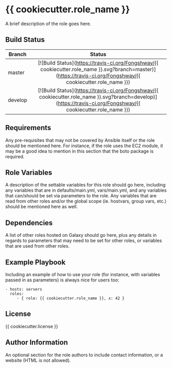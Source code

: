 {{ cookiecutter.role_name }}
=========

A brief description of the role goes here.

Build Status
------------

| Branch        | Status        |
| ------------- |:-------------:|
| master        | [![Build Status](https://travis-ci.org/Fongshway/{{ cookiecutter.role_name }}.svg?branch=master)](https://travis-ci.org/Fongshway/{{ cookiecutter.role_name }}) |
| develop       | [![Build Status](https://travis-ci.org/Fongshway/{{ cookiecutter.role_name }}.svg?branch=develop)](https://travis-ci.org/Fongshway/{{ cookiecutter.role_name }}) |

Requirements
------------

Any pre-requisites that may not be covered by Ansible itself or the role should
be mentioned here. For instance, if the role uses the EC2 module, it may be a
good idea to mention in this section that the boto package is required.

Role Variables
--------------

A description of the settable variables for this role should go here, including
any variables that are in defaults/main.yml, vars/main.yml, and any variables
that can/should be set via parameters to the role. Any variables that are read
from other roles and/or the global scope (ie. hostvars, group vars, etc.) should
be mentioned here as well.

Dependencies
------------

A list of other roles hosted on Galaxy should go here, plus any details in
regards to parameters that may need to be set for other roles, or variables that
are used from other roles.

Example Playbook
----------------

Including an example of how to use your role (for instance, with variables
passed in as parameters) is always nice for users too:

    - hosts: servers
      roles:
         - { role: {{ cookiecutter.role_name }}, x: 42 }

License
-------

{{ cookiecutter.license }}

Author Information
------------------

An optional section for the role authors to include contact information, or a
website (HTML is not allowed).
